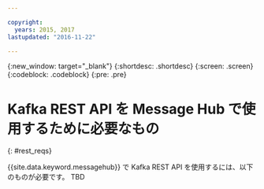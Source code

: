 ```yaml
---

copyright:
  years: 2015, 2017
lastupdated: "2016-11-22"

---
```


{:new_window: target="_blank"}
{:shortdesc: .shortdesc}
{:screen: .screen}
{:codeblock: .codeblock}
{:pre: .pre}

# Kafka REST API を Message Hub で使用するために必要なもの
{: #rest_reqs}

{{site.data.keyword.messagehub}} で Kafka REST API を使用するには、以下のものが必要です。
TBD

<!-- TBC. Reqs needed here -->

